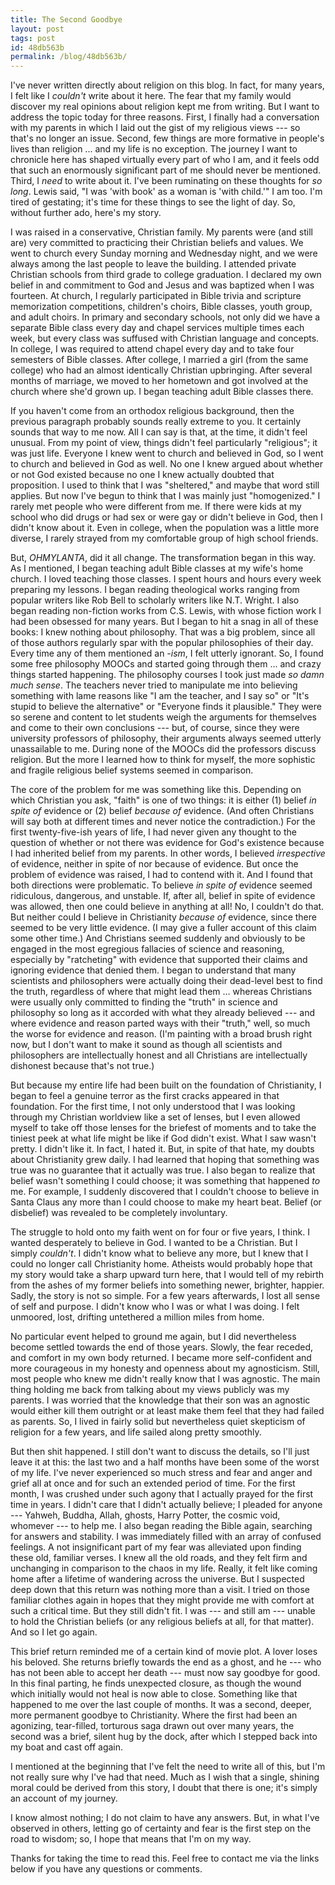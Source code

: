 ```yaml
---
title: The Second Goodbye
layout: post
tags: post
id: 48db563b
permalink: /blog/48db563b/
---
```


I've never written directly about religion on this blog. In fact, for many years, I felt like I _couldn't_ write about it here. The fear that my family would discover my real opinions about religion kept me from writing. But I want to address the topic today for three reasons. First, I finally had a conversation with my parents in which I laid out the gist of my religious views --- so that's no longer an issue. Second, few things are more formative in people's lives than religion ... and my life is no exception. The journey I want to chronicle here has shaped virtually every part of who I am, and it feels odd that such an enormously significant part of me should never be mentioned. Third, I _need_ to write about it. I've been ruminating on these thoughts for _so long_. Lewis said, "I was 'with book' as a woman is 'with child.'" I am too. I'm tired of gestating; it's time for these things to see the light of day. So, without further ado, here's my story.

I was raised in a conservative, Christian family. My parents were (and still are) very committed to practicing their Christian beliefs and values. We went to church every Sunday morning and Wednesday night, and we were always among the last people to leave the building. I attended private Christian schools from third grade to college graduation. I declared my own belief in and commitment to God and Jesus and was baptized when I was fourteen. At church, I regularly participated in Bible trivia and scripture memorization competitions, children's choirs, Bible classes, youth group, and adult choirs. In primary and secondary schools, not only did we have a separate Bible class every day and chapel services multiple times each week, but every class was suffused with Christian language and concepts. In college, I was required to attend chapel every day and to take four semesters of Bible classes. After college, I married a girl (from the same college) who had an almost identically Christian upbringing. After several months of marriage, we moved to her hometown and got involved at the church where she'd grown up. I began teaching adult Bible classes there.

If you haven't come from an orthodox religious background, then the previous paragraph probably sounds really extreme to you. It certainly sounds that way to me now. All I can say is that, at the time, it didn't feel unusual. From my point of view, things didn't feel particularly "religious"; it was just life. Everyone I knew went to church and believed in God, so I went to church and believed in God as well. No one I knew argued about whether or not God existed because no one I knew actually doubted that proposition. I used to think that I was "sheltered," and maybe that word still applies. But now I've begun to think that I was mainly just "homogenized." I rarely met people who were different from me. If there were kids at my school who did drugs or had sex or were gay or didn't believe in God, then I didn't know about it. Even in college, when the population was a little more diverse, I rarely strayed from my comfortable group of high school friends. 

But, _OHMYLANTA_, did it all change. The transformation began in this way. As I mentioned, I began teaching adult Bible classes at my wife's home church. I loved teaching those classes. I spent hours and hours every week preparing my lessons. I began reading theological works ranging from popular writers like Rob Bell to scholarly writers like N.T. Wright. I also began reading non-fiction works from C.S. Lewis, with whose fiction work I had been obsessed for many years. But I began to hit a snag in all of these books: I knew nothing about philosophy. That was a big problem, since all of those authors regularly spar with the popular philosophies of their day. Every time any of them mentioned an _-ism_, I felt utterly ignorant. So, I found some free philosophy MOOCs and started going through them ... and crazy things started happening. The philosophy courses I took just made _so damn much sense_. The teachers never tried to manipulate me into believing something with lame reasons like "I am the teacher, and I say so" or "It's stupid to believe the alternative" or "Everyone finds it plausible." They were so serene and content to let students weigh the arguments for themselves and come to their own conclusions --- but, of course, since they were university professors of philosophy, their arguments always seemed utterly unassailable to me. During none of the MOOCs did the professors discuss religion. But the more I learned how to think for myself, the more sophistic and fragile religious belief systems seemed in comparison.

The core of the problem for me was something like this. Depending on which Christian you ask, "faith" is one of two things: it is either (1) belief _in spite of_ evidence or (2) belief _because of_ evidence. (And often Christians will say both at different times and never notice the contradiction.) For the first twenty-five-ish years of life, I had never given any thought to the question of whether or not there was evidence for God's existence because I had inherited belief from my parents. In other words, I believed _irrespective_ of evidence, neither in spite of nor because of evidence. But once the problem of evidence was raised, I had to contend with it. And I found that both directions were problematic. To believe _in spite of_ evidence seemed ridiculous, dangerous, and unstable. If, after all, belief in spite of evidence was allowed, then one could believe in anything at all! No, I couldn't do that. But neither could I believe in Christianity _because of_ evidence, since there seemed to be very little evidence. (I may give a fuller account of this claim some other time.) And Christians seemed suddenly and obviously to be engaged in the most egregious fallacies of science and reasoning, especially by "ratcheting" with evidence that supported their claims and ignoring evidence that denied them. I began to understand that many scientists and philosophers were actually doing their dead-level best to find the truth, regardless of where that might lead them ... whereas Christians were usually only committed to finding the "truth" in science and philosophy so long as it accorded with what they already believed --- and where evidence and reason parted ways with their "truth," well, so much the worse for evidence and reason. (I'm painting with a broad brush right now, but I don't want to make it sound as though all scientists and philosophers are intellectually honest and all Christians are intellectually dishonest because that's not true.)

But because my entire life had been built on the foundation of Christianity, I began to feel a genuine terror as the first cracks appeared in that foundation. For the first time, I not only understood that I was looking through my Christian worldview like a set of lenses, but I even allowed myself to take off those lenses for the briefest of moments and to take the tiniest peek at what life might be like if God didn't exist. What I saw wasn't pretty. I didn't like it. In fact, I hated it. But, in spite of that hate, my doubts about Christianity grew daily. I had learned that hoping that something was true was no guarantee that it actually was true. I also began to realize that belief wasn't something I could choose; it was something that happened _to_ me. For example, I suddenly discovered that I couldn't choose to believe in Santa Claus any more than I could choose to make my heart beat. Belief (or disbelief) was revealed to be completely involuntary.

The struggle to hold onto my faith went on for four or five years, I think. I wanted desperately to believe in God. I wanted to be a Christian. But I simply _couldn't_. I didn't know what to believe any more, but I knew that I could no longer call Christianity home. Atheists would probably hope that my story would take a sharp upward turn here, that I would tell of my rebirth from the ashes of my former beliefs into something newer, brighter, happier. Sadly, the story is not so simple. For a few years afterwards, I lost all sense of self and purpose. I didn't know who I was or what I was doing. I felt unmoored, lost, drifting untethered a million miles from home.

No particular event helped to ground me again, but I did nevertheless become settled towards the end of those years. Slowly, the fear receded, and comfort in my own body returned. I became more self-confident and more courageous in my honesty and openness about my agnosticism. Still, most people who knew me didn't really know that I was agnostic. The main thing holding me back from talking about my views publicly was my parents. I was worried that the knowledge that their son was an agnostic would either kill them outright or at least make them feel that they had failed as parents. So, I lived in fairly solid but nevertheless quiet skepticism of religion for a few years, and life sailed along pretty smoothly.

But then shit happened. I still don't want to discuss the details, so I'll just leave it at this: the last two and a half months have been some of the worst of my life. I've never experienced so much stress and fear and anger and grief all at once and for such an extended period of time. For the first month, I was crushed under such agony that I actually prayed for the first time in years. I didn't care that I didn't actually believe; I pleaded for anyone --- Yahweh, Buddha, Allah, ghosts, Harry Potter, the cosmic void, whomever --- to help me. I also began reading the Bible again, searching for answers and stability. I was immediately filled with an array of confused feelings. A not insignificant part of my fear was alleviated upon finding these old, familiar verses. I knew all the old roads, and they felt firm and unchanging in comparison to the chaos in my life. Really, it felt like coming home after a lifetime of wandering across the universe. But I suspected deep down that this return was nothing more than a visit. I tried on those familiar clothes again in hopes that they might provide me with comfort at such a critical time. But they still didn't fit. I was --- and still am --- unable to hold the Christian beliefs (or any religious beliefs at all, for that matter). And so I let go again.

This brief return reminded me of a certain kind of movie plot. A lover loses his beloved. She returns briefly towards the end as a ghost, and he --- who has not been able to accept her death --- must now say goodbye for good. In this final parting, he finds unexpected closure, as though the wound which initially would not heal is now able to close. Something like that happened to me over the last couple of months. It was a second, deeper, more permanent goodbye to Christianity. Where the first had been an agonizing, tear-filled, torturous saga drawn out over many years, the second was a brief, silent hug by the dock, after which I stepped back into my boat and cast off again.

I mentioned at the beginning that I've felt the need to write all of this, but I'm not really sure why I've had that need. Much as I wish that a single, shining moral could be derived from this story, I doubt that there is one; it's simply an account of my journey.

I know almost nothing; I do not claim to have any answers. But, in what I've observed in others, letting go of certainty and fear is the first step on the road to wisdom; so, I hope that means that I'm on my way.

Thanks for taking the time to read this. Feel free to contact me via the links below if you have any questions or comments.
